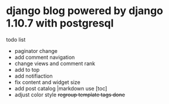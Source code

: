 
# django blog powered by django 1.10.7 with postgresql 

todo list

- paginator change
- add comment navigation
- change views and comment rank
- add to top
- add notifiaction
- fix content and widget size
- add post catalog |markdown use [toc]
- adjust color style
~~regroup template tags done~~



